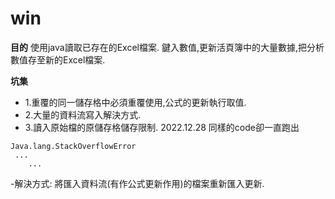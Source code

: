 # win
**目的**
使用java讀取已存在的Excel檔案.
鍵入數值,更新活頁簿中的大量數據,把分析數值存至新的Excel檔案.

**坑集**
- 1.重覆的同一儲存格中必須重覆使用,公式的更新執行取值.
- 2.大量的資料流寫入解決方式.
- 3.讀入原始檔的原儲存格儲存限制.
2022.12.28
同樣的code卻一直跑出

```java=+
Java.lang.StackOverflowError 
 ...
	...
```
-解決方式:
將匯入資料流(有作公式更新作用)的檔案重新匯入更新.
